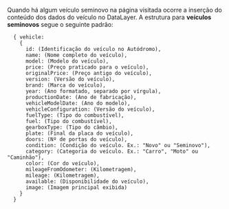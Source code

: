 Quando há algum veículo seminovo na página visitada ocorre a inserção do conteúdo dos dados do veículo no DataLayer. A estrutura para **veículos seminovos** segue o seguinte padrão:

```
  { vehicle:
    {
      id: (Identificação do veículo no Autódromo),
      name: (Nome completo do veículo),
      model: (Modelo do veículo),
      price: (Preço praticado para o veículo),
      originalPrice: (Preço antigo do veículo),
      version: (Versão do veículo),
      brand: (Marca do veículo),
      year: (Ano formatado, separado por vírgula),
      productionDate: (Ano de fabricação),
      vehicleModelDate: (Ano do modelo),
      vehicleConfiguration: (Versão do veículo),
      fuelType: (Tipo do combustível),
      fuel: (Tipo do combustível),
      gearboxType: (Tipo do câmbio),
      plate: (Final da placa do veículo),
      doors: (Nº de portas do veículo),
      condition: (Condição do veículo. Ex.: "Novo" ou "Seminovo"),
      category: (Categoria do veículo. Ex.: "Carro", "Moto" ou "Caminhão"),
      color: (Cor do veículo),
      mileageFromOdometer: (Kilometragem),
      mileage: (Kilometragem),
      available: (Disponibilidade do veículo),
      image: (Imagem principal exibida)
    }
  }
```
